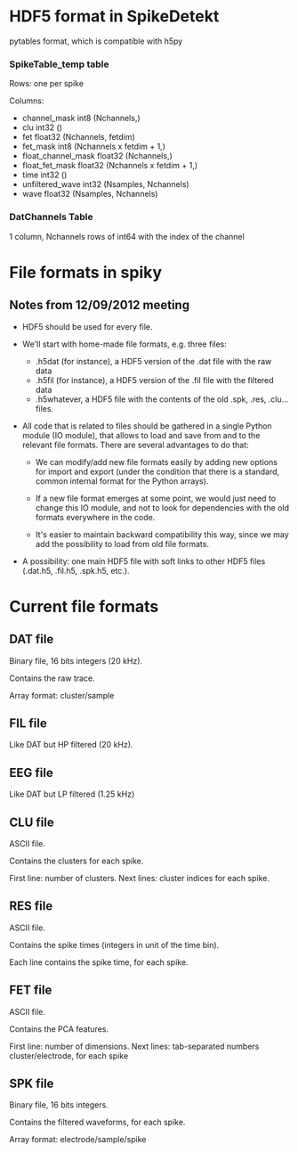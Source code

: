 HDF5 format in SpikeDetekt
==========================

pytables format, which is compatible with h5py

### SpikeTable_temp table

Rows: one per spike

Columns:

  * channel_mask            int8            (Nchannels,)
  * clu                     int32           ()
  * fet                     float32         (Nchannels, fetdim)
  * fet_mask                int8            (Nchannels x fetdim + 1,)
  * float_channel_mask      float32         (Nchannels,)
  * float_fet_mask          float32         (Nchannels x fetdim + 1,)
  * time                    int32           ()
  * unfiltered_wave         int32           (Nsamples, Nchannels)
  * wave                    float32         (Nsamples, Nchannels)


### DatChannels Table

1 column, Nchannels rows of int64 with the index of the channel




File formats in spiky
=====================

Notes from 12/09/2012 meeting
-----------------------------

  * HDF5 should be used for every file.
  
  * We'll start with home-made file formats, e.g. three files:
    * .h5dat (for instance), a HDF5 version of the .dat file with the raw data
    * .h5fil (for instance), a HDF5 version of the .fil file with the filtered
       data
    * .h5whatever, a HDF5 file with the contents of the old .spk, .res, .clu...
      files.

  * All code that is related to files should be gathered in a single Python
    module (IO module), that allows to load and save from and to the relevant
    file formats. There are several advantages to do that:
    
      * We can modify/add new file formats easily by adding new options for
        import and export (under the condition that there is a standard, common
        internal format for the Python arrays).
        
      * If a new file format emerges at some point, we would just need to 
        change this IO module, and not to look for dependencies with the old 
        formats everywhere in the code.
        
      * It's easier to maintain backward compatibility this way, since we may
        add the possibility to load from old file formats.

  * A possibility: one main HDF5 file with soft links to other HDF5 files
    (.dat.h5, .fil.h5, .spk.h5, etc.).

  
  
  
Current file formats
====================

DAT file
--------
Binary file, 16 bits integers (20 kHz).

Contains the raw trace.

Array format: cluster/sample


FIL file
--------
Like DAT but HP filtered (20 kHz).


EEG file
--------
Like DAT but LP filtered (1.25 kHz)


CLU file
--------
ASCII file.

Contains the clusters for each spike.

First line: number of clusters.
Next lines: cluster indices for each spike.


RES file
--------
ASCII file.

Contains the spike times (integers in unit of the time bin).

Each line contains the spike time, for each spike.


FET file
--------
ASCII file.

Contains the PCA features.

First line: number of dimensions.
Next lines: tab-separated numbers cluster/electrode, for each spike


SPK file
--------
Binary file, 16 bits integers.

Contains the filtered waveforms, for each spike.

Array format: electrode/sample/spike

